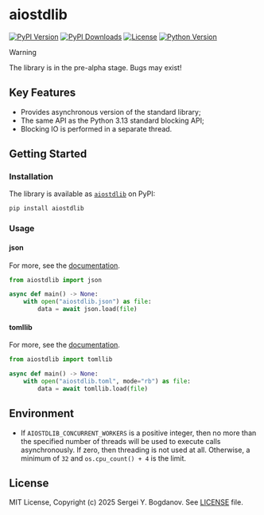 # aiostdlib

[![PyPI Version][shields/pypi/version]][pypi/homepage]
[![PyPI Downloads][shields/pypi/downloads]][pypi/homepage]
[![License][shields/pypi/license]][github/license]
[![Python Version][shields/python/version]][pypi/homepage]

> [!WARNING]
> The library is in the pre-alpha stage. Bugs may exist!

## Key Features

* Provides asynchronous version of the standard library;
* The same API as the Python 3.13 standard blocking API;
* Blocking IO is performed in a separate thread.

## Getting Started

### Installation

The library is available as [`aiostdlib`][pypi/homepage] on PyPI:

```shell
pip install aiostdlib
```

### Usage

#### json

For more, see the [documentation][docs/json].

```python
from aiostdlib import json

async def main() -> None:
    with open("aiostdlib.json") as file:
        data = await json.load(file)
```

#### tomllib

For more, see the [documentation][docs/tomllib].

```python
from aiostdlib import tomllib

async def main() -> None:
    with open("aiostdlib.toml", mode="rb") as file:
        data = await tomllib.load(file)
```

## Environment

* If `AIOSTDLIB_CONCURRENT_WORKERS` is a positive integer, then no more than the specified number of
  threads will be used to execute calls asynchronously. If zero, then threading is not used at all.
  Otherwise, a minimum of `32` and `os.cpu_count() + 4` is the limit.

## License

MIT License, Copyright (c) 2025 Sergei Y. Bogdanov. See [LICENSE][github/license] file.

<!-- --- --- --- --- --- --- --- --- --- --- --- --- --- --- --- --- --- --- --- --- --- --- --- -->

[docs/json]: https://aiostdlib.readthedocs.io/en/latest/json.html
[docs/tomllib]: https://aiostdlib.readthedocs.io/en/latest/tomllib.html

[github/license]: https://github.com/syubogdanov/aiostdlib/tree/main/LICENSE

[pypi/homepage]: https://pypi.org/project/aiostdlib/

[shields/pypi/downloads]: https://img.shields.io/pypi/dm/aiostdlib.svg?color=green
[shields/pypi/license]: https://img.shields.io/pypi/l/aiostdlib.svg?color=green
[shields/pypi/version]: https://img.shields.io/pypi/v/aiostdlib.svg?color=green
[shields/python/version]: https://img.shields.io/pypi/pyversions/aiostdlib.svg?color=green
